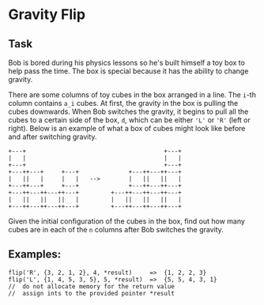 # Gravity Flip

## Task

Bob is bored during his physics lessons so he's built himself a toy box to help pass the time. 
The box is special because it has the ability to change gravity.

There are some columns of toy cubes in the box arranged in a line. 
The `i`-th column contains `a_i` cubes. 
At first, the gravity in the box is pulling the cubes downwards. 
When Bob switches the gravity, it begins to pull all the cubes to a certain side of the box, `d`, which can be either `'L'` or `'R'` (left or right). 
Below is an example of what a box of cubes might look like before and after switching gravity.

```
+---+                                       +---+
|   |                                       |   |
+---+                                       +---+
+---++---+     +---+              +---++---++---+
|   ||   |     |   |   -->        |   ||   ||   |
+---++---+     +---+              +---++---++---+
+---++---++---++---+         +---++---++---++---+
|   ||   ||   ||   |         |   ||   ||   ||   |
+---++---++---++---+         +---++---++---++---+
```
Given the initial configuration of the cubes in the box, find out how many cubes are in each of the `n` columns after Bob switches the gravity.

## Examples:

```
flip('R', {3, 2, 1, 2}, 4, *result)     =>  {1, 2, 2, 3}
flip('L', {1, 4, 5, 3, 5}, 5, *result)  =>  {5, 5, 4, 3, 1}
//  do not allocate memory for the return value
//  assign ints to the provided pointer *result
```



